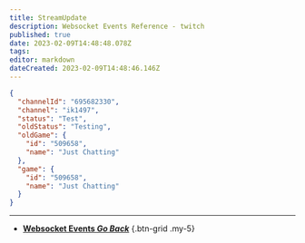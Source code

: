 ```yaml
---
title: StreamUpdate
description: Websocket Events Reference - twitch
published: true
date: 2023-02-09T14:48:48.078Z
tags: 
editor: markdown
dateCreated: 2023-02-09T14:48:46.146Z
---
```


```json
{
  "channelId": "695682330",
  "channel": "ik1497",
  "status": "Test",
  "oldStatus": "Testing",
  "oldGame": {
    "id": "509658",
    "name": "Just Chatting"
  },
  "game": {
    "id": "509658",
    "name": "Just Chatting"
  }
}
```

---

- [<i class="mdi mdi-chevron-left"></i>**Websocket Events *Go Back***](/Servers-Clients/WebSocket-Server/Events)
{.btn-grid .my-5}